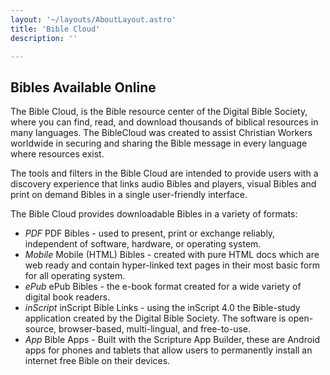 ```yaml
---
layout: '~/layouts/AboutLayout.astro'
title: 'Bible Cloud'
description: ''

---
```


## Bibles Available Online

The Bible Cloud, is the Bible resource center of the Digital Bible Society, where you can find, read, and download thousands of biblical resources in many languages. The BibleCloud was created to assist Christian Workers worldwide in securing and sharing the Bible message in every language where resources exist.

The tools and filters in the Bible Cloud are intended to provide users with a discovery experience that links audio Bibles and players, visual Bibles and print on demand Bibles in a single user-friendly interface.

The Bible Cloud provides downloadable Bibles in a variety of formats:

- *PDF* PDF Bibles - used to present, print or exchange reliably, independent of software, hardware, or operating system.
- *Mobile* Mobile (HTML) Bibles - created with pure HTML docs which are web ready and contain hyper-linked text pages in their most basic form for all operating system.
- *ePub* ePub Bibles - the e-book format created for a wide variety of digital book readers.
- *inScript* inScript Bible Links - using the inScript 4.0 the Bible-study application created by the Digital Bible Society. The software is open-source, browser-based, multi-lingual, and free-to-use.
- *App* Bible Apps - Built with the Scripture App Builder, these are Android apps for phones and tablets that allow users to permanently install an internet free Bible on their devices.
